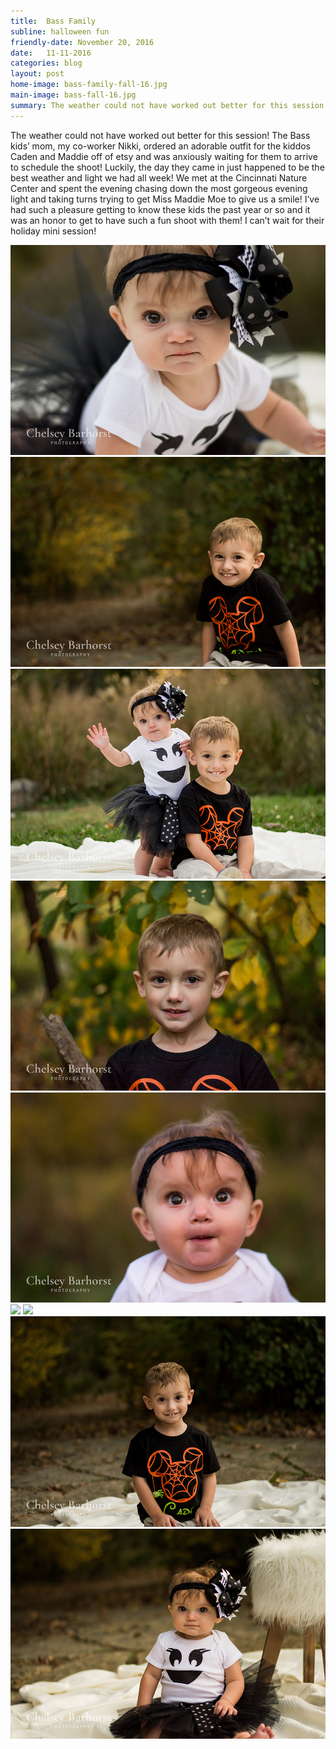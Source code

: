 ```yaml
---
title:  Bass Family
subline: halloween fun
friendly-date: November 20, 2016
date:   11-11-2016
categories: blog
layout: post
home-image: bass-family-fall-16.jpg
main-image: bass-fall-16.jpg
summary: The weather could not have worked out better for this session! The Bass kids’ mom, my co-worker Nikki, ordered an adorable outfit for the kiddos Caden and Maddie off of etsy and was anxiously waiting for them to arrive to schedule the shoot! Luckily, the day they came in just happened to be the best weather and light we had all week! We met at the Cincinnati Nature Center and spent the evening chasing down the most gorgeous evening light and taking turns trying to get Miss Maddie Moe to give us a smile! I’ve had such a pleasure getting to know these kids the past year or so and it was an honor to get to have such a fun shoot with them! I can’t wait for their holiday mini session!
---
```

The weather could not have worked out better for this session! The Bass kids’ mom, my co-worker Nikki, ordered an adorable outfit for the kiddos Caden and Maddie off of etsy and was anxiously waiting for them to arrive to schedule the shoot! Luckily, the day they came in just happened to be the best weather and light we had all week! We met at the Cincinnati Nature Center and spent the evening chasing down the most gorgeous evening light and taking turns trying to get Miss Maddie Moe to give us a smile! I’ve had such a pleasure getting to know these kids the past year or so and it was an honor to get to have such a fun shoot with them! I can’t wait for their holiday mini session!

<div class="photo-block">
<img src="/assets/img/blog/bass-16/1.jpg">
<img src="/assets/img/blog/bass-16/2.jpg">
<img src="/assets/img/blog/bass-16/3.jpg">
<img src="/assets/img/blog/bass-16/4.jpg">
<img src="/assets/img/blog/bass-16/5.jpg">
<img src="/assets/img/blog/bass-16/6.jpg">
<img src="/assets/img/blog/bass-166/7.jpg">
<img src="/assets/img/blog/bass-16/8.jpg">
<img src="/assets/img/blog/bass-16/9.jpg">
</div>

